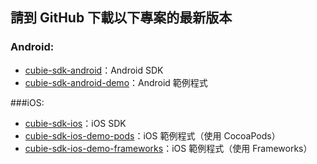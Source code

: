## 請到 GitHub 下載以下專案的最新版本

### Android:

 * [cubie-sdk-android][1]：Android SDK 
 * [cubie-sdk-android-demo][2]：Android 範例程式

###iOS:

 * [cubie-sdk-ios][3]：iOS SDK 
 * [cubie-sdk-ios-demo-pods][4]：iOS 範例程式（使用 CocoaPods）
 * [cubie-sdk-ios-demo-frameworks][5]：iOS 範例程式（使用 Frameworks）


  [1]: https://github.com/cubie-api/cubie-sdk-android/releases
  [2]: https://github.com/cubie-api/cubie-sdk-android-demo/releases
  [3]: https://github.com/cubie-api/cubie-sdk-ios/releases
  [4]: https://github.com/cubie-api/cubie-sdk-ios-demo-pods/releases
  [5]: https://github.com/cubie-api/cubie-sdk-ios-demo-frameworks/releases
